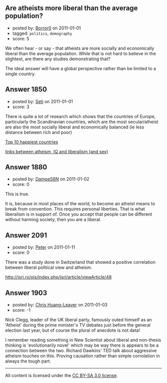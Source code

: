 ## Are atheists more liberal than the average population?

- posted by: [Borror0](https://stackexchange.com/users/-1/484-borror0) on 2011-01-01
- tagged: `politics`, `demography`
- score: 5

We often hear - or say - that atheists are more socially and economically liberal than the average population. While that is not hard to believe in the slightest, are there any studies demonstrating that?

The ideal answer will have a global perspective rather than be limited to a single country.


## Answer 1850

- posted by: [Seti](https://stackexchange.com/users/-1/247-seti) on 2011-01-01
- score: 3

<p>There is quite a lot of research which shows that the countries of Europe, particularly the Scandinavian countries, which are the most secular/atheist are also the most socially liberal and economically balanced (ie less distance between rich and poor) </p>

<p><a href="http://bn.promo.web.id/most-of-the-top-ten-worlds-happiest-countries-are-secular-nations-with-declining-christian-populations" rel="nofollow">Top 10 happiest countries</a></p>

<p><a href="http://www.outsidethebeltway.com/high_iq_liberal_atheist_monogamous_/" rel="nofollow">links between atheism, IQ and liberalism (and sex)</a></p>



## Answer 1880

- posted by: [DampeS8N](https://stackexchange.com/users/-1/587-dampes8n) on 2011-01-02
- score: 0

This is true.

It is, because in most places of the world, to become an atheist means to break from convention. This requires personal liberties. That is what liberalism is in support of. Once you accept that people can be different without harming society, then you are a liberal.


## Answer 2091

- posted by: [Peter](https://stackexchange.com/users/-1/168-peter) on 2011-01-11
- score: 0

There was a study done in Switzerland that showed a positive correlation between liberal political view and atheism.

http://jsri.ro/ojs/index.php/jsri/article/viewArticle/48




## Answer 1903

- posted by: [Chris Huang-Leaver](https://stackexchange.com/users/-1/693-chris-huang-leaver) on 2011-01-03
- score: -1

Nick Clegg, leader of the UK liberal party, famously outed himself as an 'Atheist' during the prime minister's TV debates just before the general election last year, but of course the plural of anecdote is not data! 
 
I remember reading something in New Scientist about liberal and non-thesis thinking is 'evolutionarily novel' which may be way there is appears to be a connection between the two. Richard Dawkins' TED talk about aggressive atheism touches on this. Proving causation rather than simple corrolation in always the tough part.



---

All content is licensed under the [CC BY-SA 3.0 license](https://creativecommons.org/licenses/by-sa/3.0/).
